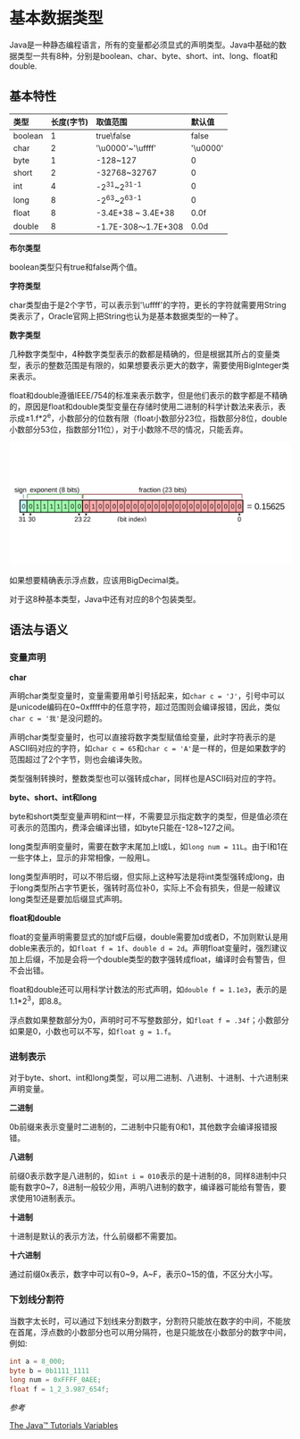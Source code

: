 # 基本数据类型

Java是一种静态编程语言，所有的变量都必须显式的声明类型。Java中基础的数据类型一共有8种，分别是boolean、char、byte、short、int、long、float和double.

## 基本特性

| 类型     | 长度(字节) | 取值范围                         | 默认值   |
| :--     | :-        | :-                              | :-      |
| boolean | 1         | true\false                      | false   |
| char    | 2         | '\u0000'~'\uffff'               | '\u0000'|
| byte    | 1         | -128~127                        | 0       |
| short   | 2         | -32768~32767                    | 0       |
| int     | 4         | -2<sup>31</sup>~2<sup>31-1</sup>| 0       |
| long    | 8         | -2<sup>63</sup>~2<sup>63-1</sup>| 0       |
| float   | 8         | -3.4E+38 ~ 3.4E+38             | 0.0f    |
| double  | 8         | -1.7E-308～1.7E+308             | 0.0d    |

**布尔类型**

boolean类型只有true和false两个值。

**字符类型**

char类型由于是2个字节，可以表示到'\uffff'的字符，更长的字符就需要用String类表示了，Oracle官网上把String也认为是基本数据类型的一种了。

**数字类型**

几种数字类型中，4种数字类型表示的数都是精确的，但是根据其所占的变量类型，表示的整数范围是有限的，如果想要表示更大的数字，需要使用BigInteger类来表示。

float和double遵循IEEE/754的标准来表示数字，但是他们表示的数字都是不精确的，原因是float和double类型变量在存储时使用二进制的科学计数法来表示，表示成±1.f*2<sup>e</sup>，小数部分的位数有限（float小数部分23位，指数部分8位，double小数部分53位，指数部分11位），对于小数除不尽的情况，只能丢弃。

![](../../img/float.jpeg)

如果想要精确表示浮点数，应该用BigDecimal类。

对于这8种基本类型，Java中还有对应的8个包装类型。

## 语法与语义

### 变量声明

**char**

声明char类型变量时，变量需要用单引号括起来，如`char c = 'J'`，引号中可以是unicode编码在0~0xffff中的任意字符，超过范围则会编译报错，因此，类似`char c = '我'`是没问题的。

声明char类型变量时，也可以直接将数字类型赋值给变量，此时字符表示的是ASCII码对应的字符，如`char c = 65`和`char c = 'A'`是一样的，但是如果数字的范围超过了2个字节，则也会编译失败。

类型强制转换时，整数类型也可以强转成char，同样也是ASCII码对应的字符。

**byte、short、int和long**

byte和short类型变量声明和int一样，不需要显示指定数字的类型，但是值必须在可表示的范围内，费泽会编译出错，如byte只能在-128~127之间。

long类型声明变量时，需要在数字末尾加上l或L，如`long num = 11L`。由于l和1在一些字体上，显示的非常相像，一般用L。

long类型声明时，可以不带后缀，但实际上这种写法是将int类型强转成long，由于long类型所占字节更长，强转时高位补0，实际上不会有损失，但是一般建议long类型还是要加后缀显式声明。


**float和double**

float的变量声明需要显式的加f或F后缀，double需要加d或者D，不加则默认是用doble来表示的，如`float f = 1f`、`double d = 2d`。声明float变量时，强烈建议加上后缀，不加是会将一个double类型的数字强转成float，编译时会有警告，但不会出错。

float和double还可以用科学计数法的形式声明，如`double f = 1.1e3`，表示的是1.1*2<sup>3</sup>，即8.8。

浮点数如果整数部分为0，声明时可不写整数部分，如`float f = .34f`；小数部分如果是0，小数也可以不写，如`float g = 1.f`。

### 进制表示

对于byte、short、int和long类型，可以用二进制、八进制、十进制、十六进制来声明变量。

**二进制**

0b前缀来表示变量时二进制的，二进制中只能有0和1，其他数字会编译报错报错。

**八进制**

前缀0表示数字是八进制的，如`int i = 010`表示的是十进制的8，同样8进制中只能有数字0~7，8进制一般较少用，声明八进制的数字，编译器可能给有警告，要求使用10进制表示。

**十进制**

十进制是默认的表示方法，什么前缀都不需要加。

**十六进制**

通过前缀0x表示，数字中可以有0~9，A~F，表示0~15的值，不区分大小写。

### 下划线分割符

当数字太长时，可以通过下划线来分割数字，分割符只能放在数字的中间，不能放在首尾，浮点数的小数部分也可以用分隔符，也是只能放在小数部分的数字中间，例如:

```Java
int a = 8_000;
byte b = 0b1111_1111
long num = 0xFFFF_0AEE;
float f = 1_2_3.987_654f;
```

*参考*

[The Java™ Tutorials Variables](https://docs.oracle.com/javase/tutorial/java/nutsandbolts/variables.html)